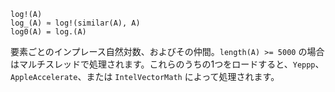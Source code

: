 ```
log!(A)
log_(A) ≈ log!(similar(A), A)
log0(A) = log.(A)
```

要素ごとのインプレース自然対数、およびその仲間。`length(A) >= 5000` の場合はマルチスレッドで処理されます。これらのうちの1つをロードすると、`Yeppp`、`AppleAccelerate`、または `IntelVectorMath` によって処理されます。
